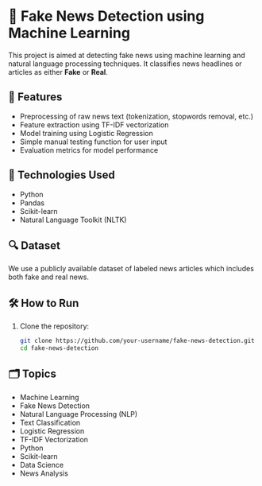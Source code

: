 # 📰 Fake News Detection using Machine Learning

This project is aimed at detecting fake news using machine learning and natural language processing techniques. It classifies news headlines or articles as either **Fake** or **Real**.

## 📌 Features

- Preprocessing of raw news text (tokenization, stopwords removal, etc.)
- Feature extraction using TF-IDF vectorization
- Model training using Logistic Regression
- Simple manual testing function for user input
- Evaluation metrics for model performance

## 🚀 Technologies Used

- Python
- Pandas
- Scikit-learn
- Natural Language Toolkit (NLTK)

## 🔍 Dataset

We use a publicly available dataset of labeled news articles which includes both fake and real news.

## 🛠 How to Run

1. Clone the repository:
   ```bash
   git clone https://github.com/your-username/fake-news-detection.git
   cd fake-news-detection
## 🗂 Topics

- Machine Learning
- Fake News Detection
- Natural Language Processing (NLP)
- Text Classification
- Logistic Regression
- TF-IDF Vectorization
- Python
- Scikit-learn
- Data Science
- News Analysis
